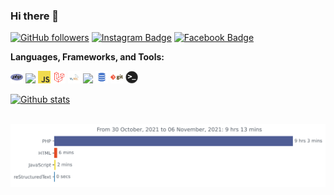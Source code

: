 ### Hi there 👋

<div align="centre">

 [![GitHub followers](https://img.shields.io/github/followers/xietsunzao?label=Follow&style=social)](https://github.com/xietsunzao/?tab=follow)
[![Instagram Badge](https://img.shields.io/badge/-lshin-blue?style=social&logo=Instagram&link=https://www.instagram.com/lrdshinjo/)](https://www.instagram.com/lrdshinjo/) 
[![Facebook Badge](https://img.shields.io/badge/-Jeff_Maruli-blue?style=social&logo=facebook&link=https://www.facebook.com/lordshinjo/)](https://www.facebook.com/lordshinjo/) 
 </div>

**Languages, Frameworks, and Tools:**  

<code><img height="20" src="https://raw.githubusercontent.com/github/explore/80688e429a7d4ef2fca1e82350fe8e3517d3494d/topics/php/php.png"></code>
<code><img height="20" src="https://www.zend.com/sites/zend/files/image/2019-09/logo-codeigniter.jpg"></code>
<code><img height="20" src="https://raw.githubusercontent.com/github/explore/80688e429a7d4ef2fca1e82350fe8e3517d3494d/topics/javascript/javascript.png"></code>
<code><img height="20" src="https://raw.githubusercontent.com/github/explore/80688e429a7d4ef2fca1e82350fe8e3517d3494d/topics/laravel/laravel.png"></code>
<code><img height="20" src="https://raw.githubusercontent.com/github/explore/80688e429a7d4ef2fca1e82350fe8e3517d3494d/topics/mysql/mysql.png"></code>
<code><img height="20" src="https://code.visualstudio.com/assets/favicon.ico"></code>
<code><img height="20" src="https://raw.githubusercontent.com/github/explore/80688e429a7d4ef2fca1e82350fe8e3517d3494d/topics/sql/sql.png"></code>
<code><img height="20" src="https://raw.githubusercontent.com/github/explore/80688e429a7d4ef2fca1e82350fe8e3517d3494d/topics/git/git.png"></code>
<code><img height="20" src="https://raw.githubusercontent.com/github/explore/80688e429a7d4ef2fca1e82350fe8e3517d3494d/topics/terminal/terminal.png"></code>

[![Github stats](https://github-readme-stats.vercel.app/api?username=xietsunzao&title_color=555&text_color=777&show_icons=true&icon_color=333)](https://github.com/xietsunzao)

<br>
<img src="https://github.com/xietsunzao/xietsunzao/blob/master/images/stat.svg" alt="Stats"/>



